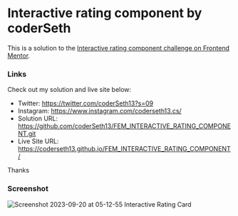 # Interactive rating component by coderSeth

This is a solution to the [Interactive rating component challenge on Frontend Mentor](https://www.frontendmentor.io/challenges/interactive-rating-component-koxpeBUmI).

### Links

Check out my solution and live site below: 

- Twitter: https://twitter.com/coderSeth13?s=09
- Instagram: https://www.instagram.com/coderseth13.cs/
- Solution URL: https://github.com/coderSeth13/FEM_INTERACTIVE_RATING_COMPONENT.git
- Live Site URL: https://coderseth13.github.io/FEM_INTERACTIVE_RATING_COMPONENT/

Thanks

### Screenshot

![Screenshot 2023-09-20 at 05-12-55 Interactive Rating Card](https://github.com/coderSeth13/FEM_INTERACTIVE_RATING_COMPONENT/assets/145410639/56e56230-6565-4547-a9a7-ae037082530b)

